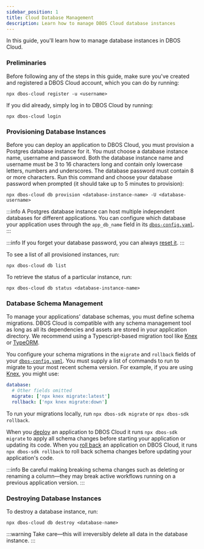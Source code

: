```yaml
---
sidebar_position: 1
title: Cloud Database Management
description: Learn how to manage DBOS Cloud database instances
---
```


In this guide, you'll learn how to manage database instances in DBOS Cloud.

### Preliminaries

Before following any of the steps in this guide, make sure you've created and registered a DBOS Cloud account, which you can do by running:

```
npx dbos-cloud register -u <username>
```

If you did already, simply log in to DBOS Cloud by running:

```
npx dbos-cloud login
```

### Provisioning Database Instances

Before you can deploy an application to DBOS Cloud, you must provision a Postgres database instance for it.
You must choose a database instance name, username and password.
Both the database instance name and username must be 3 to 16 characters long and contain only lowercase letters, numbers and underscores.
The database password must contain 8 or more characters.
Run this command and choose your database password when prompted (it should take up to 5 minutes to provision):

```
npx dbos-cloud db provision <database-instance-name> -U <database-username>
```
:::info
A Postgres database instance can host multiple independent databases for different applications.
You can configure which database your application uses through the `app_db_name` field in its [`dbos-config.yaml`](../api-reference/configuration.md#database).
:::

:::info
If you forget your database password, you can always [reset it](../api-reference/cloud-cli.md#npx-dbos-cloud-db-reset-password).
:::

To see a list of all provisioned instances, run:

```
npx dbos-cloud db list
```

To retrieve the status of a particular instance, run:

```
npx dbos-cloud db status <database-instance-name>
```

### Database Schema Management

To manage your applications' database schemas, you must define schema migrations.
DBOS Cloud is compatible with any schema management tool as long as all its dependencies and assets are stored in your application directory.
We recommend using a Typescript-based migration tool like [Knex](https://knexjs.org/guide/migrations.html) or [TypeORM](https://typeorm.io/migrations).

You configure your schema migrations in the `migrate` and `rollback` fields of your [`dbos-config.yaml`](../api-reference/configuration.md).
You must supply a list of commands to run to migrate to your most recent schema version.
For example, if you are using [Knex](https://knexjs.org/guide/migrations.html), you might use:

```yaml
database:
  # Other fields omitted
  migrate: ['npx knex migrate:latest']
  rollback: ['npx knex migrate:down']
```

To run your migrations locally, run `npx dbos-sdk migrate` or `npx dbos-sdk rollback`.

When you [deploy](./application-management.md#registering-and-deploying-applications) an application to DBOS Cloud it runs `npx dbos-sdk migrate` to apply all schema changes before starting your application or updating its code.
When you [roll back](./application-management.md#rolling-back-application-databases) an application on DBOS Cloud, it runs `npx dbos-sdk rollback` to roll back schema changes before updating your application's code.

:::info
Be careful making breaking schema changes such as deleting or renaming a column&#8212;they may break active workflows running on a previous application version.
:::

### Destroying Database Instances

To destroy a database instance, run:

```
npx dbos-cloud db destroy <database-name>
```

:::warning
Take care&#8212;this will irreversibly delete all data in the database instance.
:::
